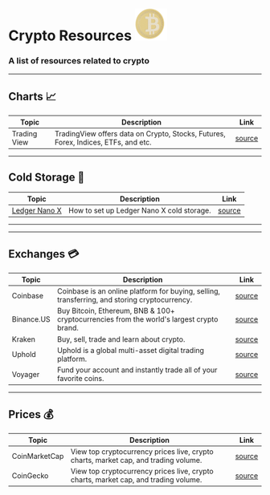 # Crypto Resources ![Bitcoin](https://raw.githubusercontent.com/justincgreen/coin-pouch/main/src/images/btc-loader.gif)
### A list of resources related to crypto
---
## Charts :chart_with_upwards_trend:
| Topic | Description | Link |
| ----------- | ----------- | ----------- |
| Trading View | TradingView offers data on Crypto, Stocks, Futures, Forex, Indices, ETFs, and etc. | [source](https://www.tradingview.com/) |
---
## Cold Storage :closed_lock_with_key:
| Topic | Description | Link |
| ----------- | ----------- | ----------- |
| [Ledger Nano X](https://shop.ledger.com/pages/ledger-nano-x) | How to set up Ledger Nano X cold storage. | [source](https://www.youtube.com/watch?v=GNv3uPfqUdg) |
---
---
## Exchanges :credit_card:
| Topic | Description | Link |
| ----------- | ----------- | ----------- |
| Coinbase | Coinbase is an online platform for buying, selling, transferring, and storing cryptocurrency.| [source](https://www.coinbase.com/) |
| Binance.US | Buy Bitcoin, Ethereum, BNB & 100+ cryptocurrencies from the world's largest crypto brand.| [source](https://www.binance.us/) |
| Kraken | Buy, sell, trade and learn about crypto. | [source](https://www.kraken.com/en-us/) |
| Uphold | Uphold is a global multi-asset digital trading platform. | [source](https://uphold.com/en-us) |
| Voyager | Fund your account and instantly trade all of your favorite coins. | [source](https://www.investvoyager.com/) |
---
## Prices :moneybag:
| Topic | Description | Link |
| ----------- | ----------- | ----------- |
| CoinMarketCap | View top cryptocurrency prices live, crypto charts, market cap, and trading volume. | [source](https://coinmarketcap.com/) |
| CoinGecko | View top cryptocurrency prices live, crypto charts, market cap, and trading volume. | [source](https://www.coingecko.com/) |
